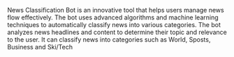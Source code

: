 News Classification Bot is an innovative tool that helps users manage news flow effectively. The bot uses advanced algorithms and machine learning techniques to automatically classify news into various categories.
The bot analyzes news headlines and content to determine their topic and relevance to the user. It can classify news into categories such as World, Sposts, Business and Ski/Tech
